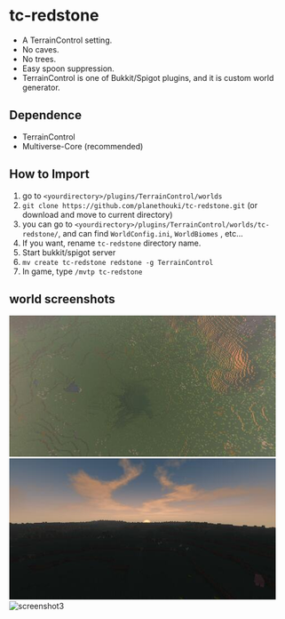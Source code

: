 # tc-redstone
* A TerrainControl setting.
* No caves.
* No trees.
* Easy spoon suppression.
* TerrainControl is one of Bukkit/Spigot plugins, and it is custom world generator.

## Dependence
* TerrainControl
* Multiverse-Core (recommended)

## How to Import
1. go to ```<yourdirectory>/plugins/TerrainControl/worlds```
2. ```git clone https://github.com/planethouki/tc-redstone.git```
 (or download and move to current directory)
3. you can go to ```<yourdirectory>/plugins/TerrainControl/worlds/tc-redstone/```, and can find ```WorldConfig.ini```, ```WorldBiomes``` , etc...
4. If you want, rename ```tc-redstone``` directory name.
5. Start bukkit/spigot server
6. ```mv create tc-redstone redstone -g TerrainControl```
7. In game, type ```/mvtp tc-redstone```

## world screenshots
![screenshot1](https://github.com/planethouki/images/blob/master/tc-redstone/tc-redstone_001.jpg)
![screenshot2](https://github.com/planethouki/images/blob/master/tc-redstone/tc-redstone_002.jpg)
![screenshot3](https://github.com/planethouki/images/blob/master/tc-redstone/tc-redstone_003.jpg)
